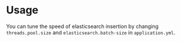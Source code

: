 # Usage

You can tune the speed of elasticsearch insertion by changing `threads.pool.size` and `elasticsearch.batch-size` in `application.yml`.